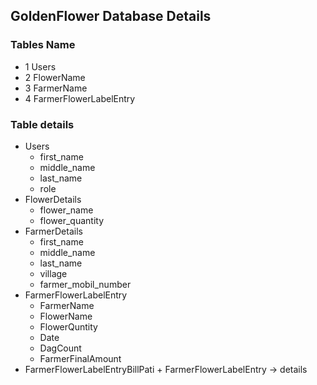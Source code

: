## GoldenFlower Database Details

  ### Tables Name
  - 1 Users
  - 2 FlowerName
  - 3 FarmerName
  - 4 FarmerFlowerLabelEntry

  ### Table details
  + Users
    + first_name
    + middle_name
    + last_name
    + role
  + FlowerDetails
    + flower_name
    + flower_quantity
  + FarmerDetails
    + first_name
    + middle_name
    + last_name
    + village
    + farmer_mobil_number
  + FarmerFlowerLabelEntry 
    + FarmerName
    + FlowerName
    + FlowerQuntity
    + Date
    + DagCount
    + FarmerFinalAmount
  +  FarmerFlowerLabelEntryBillPati
    + FarmerFlowerLabelEntry -> details
    
